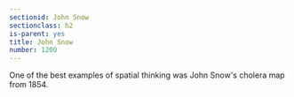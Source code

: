 ```yaml
---
sectionid: John Snow 
sectionclass: h2
is-parent: yes
title: John Snow
number: 1200
---
```


One of the best examples of spatial thinking was John Snow's cholera map from 1854. 

